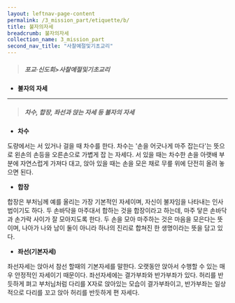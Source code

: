 ```yaml
---
layout: leftnav-page-content
permalink: /3_mission_part/etiquette/b/
title: 불자의자세
breadcrumb: 불자의자세
collection_name: 3_mission_part
second_nav_title: "사찰예절및기초교리"
---
```


> ##### **포교·신도회>사찰예절및기초교리**
* **불자의 자세**
---

> <h5> 차수, 합장, 좌선과 앉는 자세 등 불자의 자세 </h5>

* **차수**

도량에서는 서 있거나 걸을 때 차수를 한다. 차수는 '손을 어긋나게 마주 잡는다'는 뜻으로 왼손의 손등을 오른손으로 가볍게 잡 는 자세다. 서 있을 때는 차수한 손을 아랫배 부분에 자연스럽게 가져다 대고, 앉아 있을 때는 손을 모은 채로 무릎 위에 단전히 올려 놓으면 된다.


* **합장**

합장은 부처님께 예를 올리는 가장 기본적인 자세이며, 자신이 불자임을 나타내는 인사법이기도 하다. 두 손바닥을 마주대서 합하는 것을 합장이라고 하는데, 마주 닿은 손바닥과 손가락 사이가 잘 모아지도록 한다. 두 손을 모아 마주하는 것은 마음을 모은다는 뜻이며, 나아가 나와 남이 둘이 아니라 하나의 진리로 합쳐진 한 생명이라는 뜻을 담고 있다.

* **좌선(기본자세)**

좌선자세는 앉아서 참선 할때의 기본자세를 말한다. 오랫동안 앉아서 수행할 수 있는 매우 안정적인 자세이기 때문이다.
좌선자세에는 결가부좌와 반가부좌가 있다. 허리를 반듯하게 펴고 부처님처럼 다리를 X자로 앉아있는 모습이 결가부좌이고, 반가부좌는 일상적으로 다리를 꼬고 앉아 허리를 반듯하게 편 자세다.



